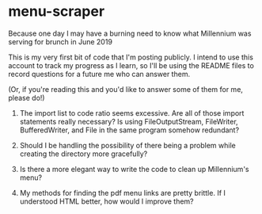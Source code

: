 # menu-scraper
Because one day I may have a burning need to know what Millennium was serving for brunch in June 2019

This is my very first bit of code that I'm posting publicly. I intend to use this account to track my progress as I learn, 
so I'll be using the README files to record questions for a future me who can answer them.

(Or, if you're reading this and you'd like to answer some of them for me, please do!)

1. The import list to code ratio seems excessive. Are all of those import statements really necessary? Is using 
FileOutputStream, FileWriter, BufferedWriter, and File in the same program somehow redundant?

2. Should I be handling the possibility of there being a problem while creating the directory more gracefully?

3. Is there a more elegant way to write the code to clean up Millennium's menu?

4. My methods for finding the pdf menu links are pretty brittle. If I understood HTML better, how would I improve them?
